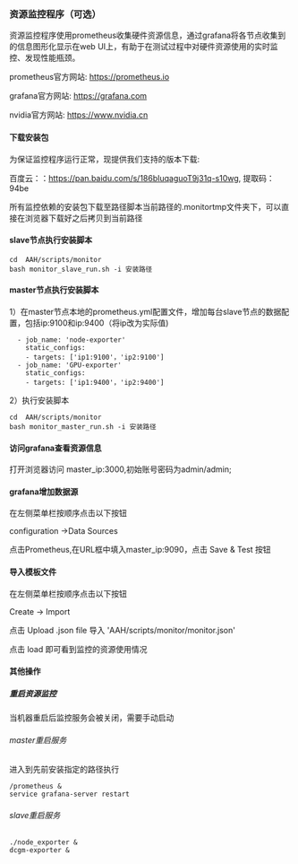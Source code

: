 ### 资源监控程序（可选）
资源监控程序使用prometheus收集硬件资源信息，通过grafana将各节点收集到的信息图形化显示在web UI上，有助于在测试过程中对硬件资源使用的实时监控、发现性能瓶颈。

prometheus官方网站: https://prometheus.io

grafana官方网站: https://grafana.com

nvidia官方网站: https://www.nvidia.cn
#### 下载安装包
为保证监控程序运行正常，现提供我们支持的版本下载:

百度云：：https://pan.baidu.com/s/186bIuqaguoT9j31q-s10wg, 提取码：94be

所有监控依赖的安装包下载至路径脚本当前路径的.monitortmp文件夹下，可以直接在浏览器下载好之后拷贝到当前路径

#### slave节点执行安装脚本
```
cd  AAH/scripts/monitor
bash monitor_slave_run.sh -i 安装路径 
```
#### master节点执行安装脚本

1）在master节点本地的prometheus.yml配置文件，增加每台slave节点的数据配置，包括ip:9100和ip:9400（将ip改为实际值)
```
  - job_name: 'node-exporter'
    static_configs:
    - targets: ['ip1:9100'，'ip2:9100']
  - job_name: 'GPU-exporter'
    static_configs:
    - targets: ['ip1:9400'，'ip2:9400']  
````

2）执行安装脚本
```
cd  AAH/scripts/monitor
bash monitor_master_run.sh -i 安装路径 
```
#### 访问grafana查看资源信息
打开浏览器访问 master_ip:3000,初始账号密码为admin/admin;

#### grafana增加数据源
在左侧菜单栏按顺序点击以下按钮

configuration ->Data Sources 

点击Prometheus,在URL框中填入master_ip:9090，点击 Save & Test 按钮
#### 导入模板文件
在左侧菜单栏按顺序点击以下按钮

Create -> Import 

点击 Upload .json file 导入 'AAH/scripts/monitor/monitor.json'

点击 load 即可看到监控的资源使用情况

#### 其他操作
##### 重启资源监控
当机器重启后监控服务会被关闭，需要手动启动
###### master重启服务
进入到先前安装指定的路径执行
```
/prometheus &
service grafana-server restart
```
###### slave重启服务
```
./node_exporter &
dcgm-exporter &
```
